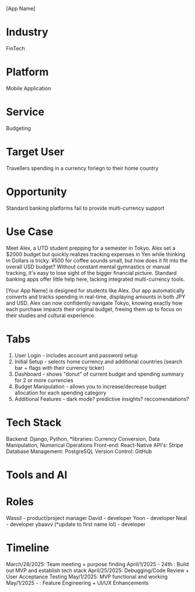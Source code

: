 [App Name]

# Industry
FinTech 
# Platform
Mobile Application 
# Service
Budgeting
# Target User
Travellers spending in a currency foriegn to their home country 
# Opportunity
Standard banking platforms fail to provide multi-currency support 

# Use Case 
Meet Alex, a UTD student prepping for a semester in Tokyo. Alex set a $2000 budget but quickly realizes tracking expenses in Yen while thinking in Dollars is tricky. ¥500 for coffee sounds small, but how does it fit into the overall USD budget? Without constant mental gymnastics or manual tracking, it's easy to lose sight of the bigger financial picture. Standard banking apps offer little help here, lacking integrated multi-currency tools.

[Your App Name] is designed for students like Alex. Our app automatically converts and tracks spending in real-time, displaying amounts in both JPY and USD. Alex can now confidently navigate Tokyo, knowing exactly how each purchase impacts their original budget, freeing them up to focus on their studies and cultural experience.


# Tabs
1) User Login - includes account and password setup
2) Initial Setup - selects home currency and additional countries (search bar + flags with their currency ticker)
3) Dashboard - shows "donut" of current budget and spending summary for 2 or more currencies 
4) Budget Manipulation - allows you to increase/decrease budget allocation for each spending category
5) Additional Features - dark mode? predictive insights? reccomendations? 

# Tech Stack
Backend: Django, Python, *libraries: Currency Conversion, Data Manipulation, Numerical Operations 
Front-end: React-Native
API's: Stripe
Database Management: PostgreSQL
Version Control: GitHub 

# Tools and AI

# Roles 
Wassil - product/project manager
David - developer 
Yoon - developer 
Neal - developer
ybaavv (*update to first name lol) - developer

# Timeline
March/28/2025: Team meeting + purpose finding 
April/1/2025 - 24th : Build out MVP and establish tech stack
April/25/2025:  Debugging/Code Review + User Acceptance Testing
May/1/2025: MVP functional and working
May/1/2025 - : Feature Engineering + UI/UX Enhancements 






